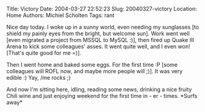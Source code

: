 Title: Victory
Date: 2004-03-27 22:52:23
Slug: 20040327-victory
Location: Home
Authors: Michiel Scholten
Tags: rant

<p>Nice day today. I woke up in a sunny world, even needing my sunglasses [to shield my painly eyes from the bright, but welcome sun]. Work went well [even migrated a project from MSSQL to MySQL :)], then fired up Quake III Arena to kick some colleagues' asses. It went quite well, and I even won! [That's quite good for me =)].</p>
<p>Then I went home and baked some eggs. For the first time :P [some colleagues will ROFL now, and maybe more people will ;)]. It was very edible :) Yay, /me rocks ;)</p>
<p>And now I'm sitting here, idling, reading some news, drinking a nice fruity Chili wine and just enjoying weekend for the first time in - er - times. *Surfs away*</p>